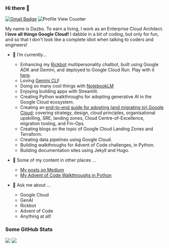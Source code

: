 ### Hi there 👋

[![Gmail Badge](https://img.shields.io/badge/-Gmail-c14438?style=flat-square&logo=Gmail&logoColor=white&link=mailto:derailed-dash@gmail.com)](mailto:derailed-dash@gmail.com) 
![Profile View Counter](https://komarev.com/ghpvc/?username=derailed-dash)

My name is Dazbo. To earn a living, I work as an Enterprise Cloud Architect. **I love all things Google Cloud!** 
I dabble in a bit of coding, but only for fun, and so that I don't look like a complete idiot when talking to coders and engineers!
 
- 🔭 I’m currently...
  - Enhancing my [Rickbot](https://github.com/derailed-dash/rickbot-adk) multipersonality chatbot, built using Google ADK and Gemini, and deployed to Google Cloud Run. Play with it [here](https://rickbot.co.uk).
  - Loving [Gemini CLI](https://medium.com/google-cloud/give-gemini-cli-the-ability-to-generate-images-and-video-work-with-github-repos-and-use-other-482172571f99)!
  - Doing so many cool things with [NotebookLM](https://medium.com/google-cloud/notebooklm-is-googles-insanely-cool-personal-ai-research-assistant-a2a36186f683)
  - Enjoying building apps with Streamlit.
  - Creating Python walkthroughs for adopting generative AI in the Google Cloud ecosystem.
  - Creating an [end-to-end guide for adopting (and migrating to) Google Cloud](https://medium.com/google-cloud/google-cloud-adoption-for-the-enterprise-from-strategy-to-operation-part-0-overview-9091f5a1ddfc); covering strategy, design, cloud principles, organisational upskilling, SRE, landing zones, Cloud Centre-of-Excellence, migration tooling, and Fin-Ops.
  - Creating blogs on the topic of Google Cloud Landing Zones and Terraform.
  - Creating data pipelines using Google Cloud.
  - Building walkthroughs for Advent of Code challenges, in Python.
  - Building documentation sites using Jekyll and Hugo.

- 🔗 Some of my content in other places ...
  - [My posts on Medium](https://medium.com/@derailed.dash)
  - [My Advent of Code Walkthroughs in Python](https://aoc.just2good.co.uk/)

- 💬 Ask me about ...
  - Google Cloud
  - GenAI
  - Rickbot
  - Advent of Code
  - Anything at all!

### Some GitHub Stats

<img src="https://github-readme-stats.vercel.app/api?username=derailed-dash&show_icons=true&theme=dark"/>
<img src="https://github-readme-stats.vercel.app/api/top-langs?username=derailed-dash&layout=compact&theme=dark"/>

